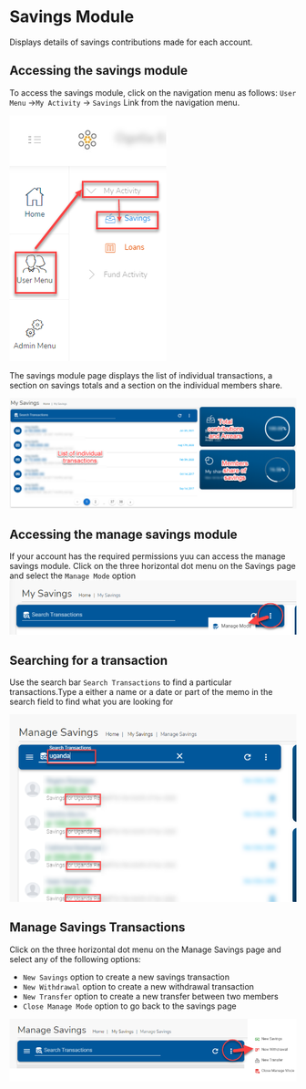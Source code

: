 # Savings Module
Displays details of savings contributions made for each account. 

## Accessing the savings module

To access the savings module, click on the navigation menu as follows: `User Menu` ->`My Activity` -> `Savings` Link from the navigation menu.

![alt text](images/3.1.1_Savings_Menu.png "Savings menu")

The savings module page displays the list of individual transactions, a section on savings totals and a section on the individual members share.

![alt text](images/3.1.1_Savings_Page.png "Savings page")


## Accessing the manage savings module

If your account has the required permissions yuu can access the manage savings module. Click on the three horizontal dot menu on the Savings page and select the `Manage Mode` option
![alt text](images/3.1.2_Manage_Savings_Page.png "Manage Savings page")


## Searching for a transaction

Use the search bar `Search Transactions` to find a particular transactions.Type a either a name or a date or part of the memo in the search field to find what you are looking for


![alt text](images/3.1.3_Search_Savings_Page.png "Search Savings")


## Manage Savings Transactions

Click on the three horizontal dot menu on the Manage Savings page and select any of the following options:

- `New Savings` option to create a new savings transaction
- `New Withdrawal` option to create a new withdrawal transaction
- `New Transfer` option to create a new transfer between two members
- `Close Manage Mode` option to go back to the savings page
  
![alt text](images/3.1.4_Manage_Savings_Menu.png "Manage Savings menu")
